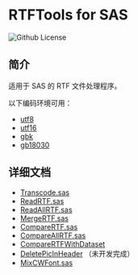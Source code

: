 # RTFTools for SAS

![Github License](https://img.shields.io/github/license/Snoopy1866/RTFTools-For-SAS)

## 简介

适用于 SAS 的 RTF 文件处理程序。

以下编码环境可用：

- [utf8](src/utf8/)
- [utf16](src/utf16/)
- [gbk](src/gbk/)
- [gb18030](src/gb18030/)

## 详细文档

- [Transcode.sas](docs/Transcode.md)
- [ReadRTF.sas](docs/ReadRTF.md)
- [ReadAllRTF.sas](docs/ReadAllRTF.md)
- [MergeRTF.sas](docs/MergeRTF.md)
- [CompareRTF.sas](docs/CompareRTF.md)
- [CompareAllRTF.sas](docs/CompareAllRTF.md)
- [CompareRTFWithDataset](docs/CompareRTFWithDataset.md)
- [DeletePicInHeader](docs/assets/DeletePicInHeader.md) （未开发完成）
- [MixCWFont.sas](docs/MixCWFont.md)
